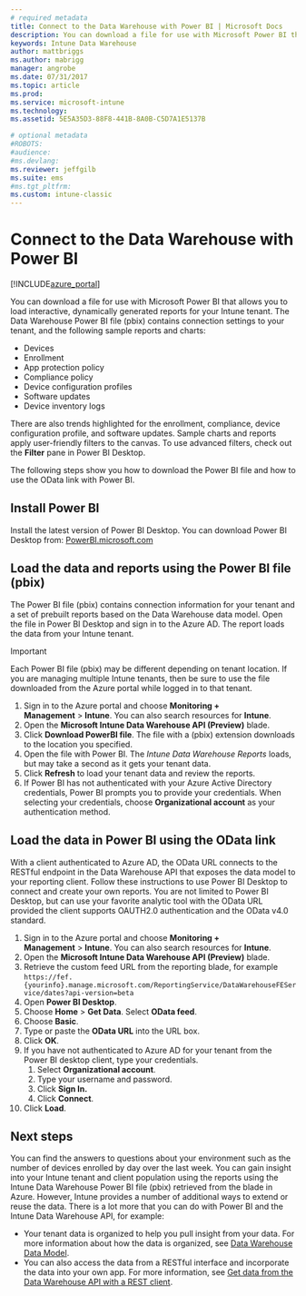 ```yaml
---
# required metadata
title: Connect to the Data Warehouse with Power BI | Microsoft Docs 
description: You can download a file for use with Microsoft Power BI that allows you to load interactive, dynamically generated reports for your Intune tenant.
keywords: Intune Data Warehouse
author: mattbriggs
ms.author: mabrigg
manager: angrobe
ms.date: 07/31/2017
ms.topic: article
ms.prod:
ms.service: microsoft-intune
ms.technology:
ms.assetid: 5E5A35D3-88F8-441B-8A0B-C5D7A1E5137B

# optional metadata
#ROBOTS:
#audience:
#ms.devlang:
ms.reviewer: jeffgilb
ms.suite: ems
#ms.tgt_pltfrm:
ms.custom: intune-classic
---
```


# Connect to the Data Warehouse with Power BI

[!INCLUDE[azure_portal](./includes/azure_portal.md)]

You can download a file for use with Microsoft Power BI that allows you to load interactive, dynamically generated reports for your Intune tenant. The Data Warehouse Power BI file (pbix) contains connection settings to your tenant, and the following sample reports and charts:  

  -  Devices
  -  Enrollment
  -  App protection policy
  -  Compliance policy
  -  Device configuration profiles
  -  Software updates
  -  Device inventory logs

There are also trends highlighted for the enrollment, compliance, device configuration profile, and software updates. Sample charts and reports apply user-friendly filters to the canvas. To use advanced filters, check out the **Filter** pane in Power BI Desktop. 

The following steps show you how to download the Power BI file and how to use the OData link with Power BI.

## Install Power BI

Install the latest version of Power BI Desktop. You can download Power BI Desktop from: [PowerBI.microsoft.com](https://powerbi.microsoft.com/en-us/desktop) 

## Load the data and reports using the Power BI file (pbix)

The Power BI file (pbix) contains connection information for your tenant and a set of prebuilt reports based on the Data Warehouse data model. Open the file in Power BI Desktop and sign in to the Azure AD. The report loads the data from your Intune tenant.

> [!Important]  
> Each Power BI file (pbix) may be different depending on tenant location. If you are managing multiple Intune tenants, then be sure to use the file downloaded from the Azure portal while logged in to that tenant.  

1.  Sign in to the Azure portal and choose **Monitoring + Management** > **Intune**. You can also search resources for **Intune**.  
2.  Open the **Microsoft Intune Data Warehouse API (Preview)** blade.
3.  Click **Download PowerBI file**. The file with a (pbix) extension downloads to the location you specified.
4.  Open the file with Power BI. The *Intune Data Warehouse Reports* loads, but may take a second as it gets your tenant data.
5.  Click **Refresh** to load your tenant data and review the reports.
6.  If Power BI has not authenticated with your Azure Active Directory credentials, Power BI prompts you to provide your credentials. When selecting your credentials, choose **Organizational account** as your authentication method.

## Load the data in Power BI using the OData link

With a client authenticated to Azure AD, the OData URL connects to the RESTful endpoint in the Data Warehouse API that exposes the data model to your reporting client. Follow these instructions to use Power BI Desktop to connect and create your own reports. You are not limited to Power BI Desktop, but can use your favorite analytic tool with the OData URL provided the client supports OAUTH2.0 authentication and the OData v4.0 standard.

1.  Sign in to the Azure portal and choose **Monitoring + Management** > **Intune**. You can also search resources for **Intune**.  
2.  Open the **Microsoft Intune Data Warehouse API (Preview)** blade.
3. Retrieve the custom feed URL from the reporting blade, for example `https://fef.{yourinfo}.manage.microsoft.com/ReportingService/DataWarehouseFEService/dates?api-version=beta`
4. Open **Power BI Desktop**.
5. Choose **Home** > **Get Data**. Select **OData feed**.
6. Choose **Basic**.
7. Type or paste the **OData URL** into the URL box.
8. Click **OK**.
9. If you have not authenticated to Azure AD for your tenant from the Power BI desktop client, type your credentials.  
    1.  Select **Organizational account**.  
    2.  Type your username and password.  
    3.  Click **Sign In.**  
    4.  Click **Connect**.  
10. Click **Load**.

## Next steps

You can find the answers to questions about your environment such as the number of devices enrolled by day over the last week. You can gain insight into your Intune tenant and client population using the reports using the Intune Data Warehouse Power BI file (pbix) retrieved from the blade in Azure. However, Intune provides a number of additional ways to extend or reuse the data. There is a lot more that you can do with Power BI and the Intune Data Warehouse API, for example:

<!-- -  You can use Power BI Desktop to create additional report types with your data. For example, you could create a custom chart representing the ratio of device manufactures in your enterprise. For more information about creating custom reports with Power BI and the Intune Data Warehouse, see `BLOG POST ON POWER BI`. -->
 -  Your tenant data is organized to help you pull insight from your data. For more information about how the data is organized, see [Data Warehouse Data Model](reports-ref-data-model.md). 
 -  You can also access the data from a RESTful interface and incorporate the data into your own app. For more information, see [Get data from the Data Warehouse API with a REST client](reports-proc-data-rest.md).